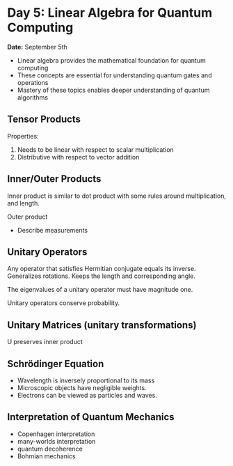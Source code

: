 # Day 5: Linear Algebra for Quantum Computing

**Date:** September 5th  

- Linear algebra provides the mathematical foundation for quantum computing
- These concepts are essential for understanding quantum gates and operations
- Mastery of these topics enables deeper understanding of quantum algorithms


## Tensor Products

Properties:
1. Needs to be linear with respect to scalar multiplication
2. Distributive with respect to vector addition

## Inner/Outer Products

Inner product is similar to dot product with some rules around multiplication, and length.

Outer product
- Describe measurements 

## Unitary Operators
Any operator that satisfies Hermitian conjugate equals its inverse.
Generalizes rotations. Keeps the length and corresponding angle.

The eigenvalues of a unitary operator must have magnitude one.

Unitary operators conserve probability.

## Unitary Matrices (unitary transformations)

U preserves inner product

## Schrödinger Equation

- Wavelength is inversely proportional to its mass
- Microscopic objects have negligible weights.
- Electrons can be viewed as particles and waves.

## Interpretation of Quantum Mechanics

- Copenhagen interpretation
- many-worlds interpretation
- quantum decoherence
- Bohmian mechanics

